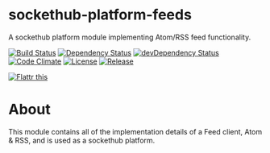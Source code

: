 sockethub-platform-feeds
======================

A sockethub platform module implementing Atom/RSS feed functionality.


[![Build Status](http://img.shields.io/travis/sockethub/sockethub-platform-feeds.svg?style=flat)](https://travis-ci.org/sockethub/sockethub-platform-feeds)
[![Dependency Status](http://img.shields.io/david/sockethub/sockethub-platform-feeds.svg?style=flat)](https://david-dm.org/sockethub/sockethub-platform-feeds#info=dependencies)
[![devDependency Status](http://img.shields.io/david/dev/sockethub/sockethub-platform-feeds.svg?style=flat)](https://david-dm.org/sockethub/sockethub-platform-feeds#info=devDependencies)
[![Code Climate](http://img.shields.io/codeclimate/github/sockethub/sockethub-platform-feeds.svg?style=flat)](https://codeclimate.com/github/sockethub/sockethub-platform-feeds)
[![License](https://img.shields.io/npm/l/sockethub-platform-feeds.svg?style=flat)](https://raw.githubusercontent.com/sockethub/sockethub-platform-feeds/master/LICENSE)
[![Release](http://img.shields.io/github/release/sockethub/sockethub-platform-feeds.svg?style=flat)](https://github.com/sockethub/sockethub-platform-feeds/releases)

[![Flattr this](http://api.flattr.com/button/flattr-badge-large.png)](http://flattr.com/thing/1154379/Sockethub)


# About

This module contains all of the implementation details of a Feed client, Atom & RSS, and is
used as a sockethub platform.
